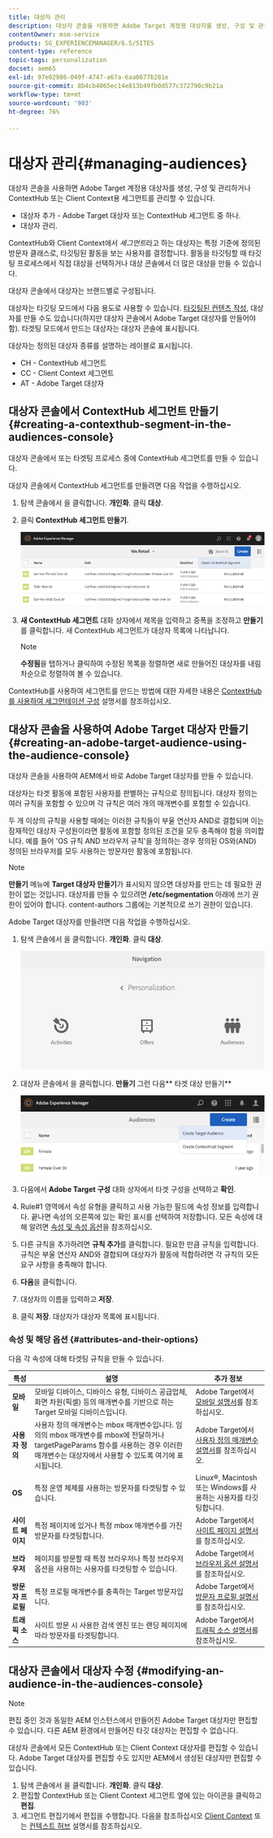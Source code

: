 ```yaml
---
title: 대상자 관리
description: 대상자 콘솔을 사용하면 Adobe Target 계정용 대상자를 생성, 구성 및 관리하거나 ContextHub 또는 Client Context용 세그먼트를 관리할 수 있습니다.
contentOwner: msm-service
products: SG_EXPERIENCEMANAGER/6.5/SITES
content-type: reference
topic-tags: personalization
docset: aem65
exl-id: 97e02986-049f-4747-a67a-6aa0677b281e
source-git-commit: 8b4cb4065ec14e813b49fb0d577c372790c9b21a
workflow-type: tm+mt
source-wordcount: '903'
ht-degree: 76%

---
```


# 대상자 관리{#managing-audiences}

대상자 콘솔을 사용하면 Adobe Target 계정용 대상자를 생성, 구성 및 관리하거나 ContextHub 또는 Client Context용 세그먼트를 관리할 수 있습니다.

* 대상자 추가 - Adobe Target 대상자 또는 ContextHub 세그먼트 중 하나.
* 대상자 관리.

ContextHub와 Client Context에서 *세그먼트*&#x200B;라고 하는 대상자는 특정 기준에 정의된 방문자 클래스로, 타깃팅된 활동을 보는 사용자를 결정합니다. 활동을 타깃팅할 때 타깃팅 프로세스에서 직접 대상을 선택하거나 대상 콘솔에서 더 많은 대상을 만들 수 있습니다.

대상자 콘솔에서 대상자는 브랜드별로 구성됩니다.

대상자는 타깃팅 모드에서 다음 용도로 사용할 수 있습니다. [타깃팅된 컨텐츠 작성](/help/sites-authoring/content-targeting-touch.md), 대상자를 만들 수도 있습니다(하지만 대상자 콘솔에서 Adobe Target 대상자를 만들어야 함). 타겟팅 모드에서 만드는 대상자는 대상자 콘솔에 표시됩니다.

대상자는 정의된 대상자 종류를 설명하는 레이블로 표시됩니다.

* CH - ContextHub 세그먼트
* CC - Client Context 세그먼트
* AT - Adobe Target 대상자

## 대상자 콘솔에서 ContextHub 세그먼트 만들기 {#creating-a-contexthub-segment-in-the-audiences-console}

대상자 콘솔에서 또는 타겟팅 프로세스 중에 ContextHub 세그먼트를 만들 수 있습니다.

대상자 콘솔에서 ContextHub 세그먼트를 만들려면 다음 작업을 수행하십시오.

1. 탐색 콘솔에서 을 클릭합니다. **개인화**. 클릭 **대상**.
1. 클릭 **ContextHub 세그먼트 만들기**.

   ![screen-shot_2019-03-05at124034](assets/screen-shot_2019-03-05at124034.png)

1. **새 ContextHub 세그먼트** 대화 상자에서 제목을 입력하고 증폭을 조정하고 **만들기**&#x200B;를 클릭합니다. 새 ContextHub 세그먼트가 대상자 목록에 나타납니다.

   >[!NOTE]
   >
   >**수정됨**&#x200B;을 탭하거나 클릭하여 수정된 목록을 정렬하면 새로 만들어진 대상자를 내림차순으로 정렬하여 볼 수 있습니다.

ContextHub를 사용하여 세그먼트를 만드는 방법에 대한 자세한 내용은 [ContextHub를 사용하여 세그먼테이션 구성](/help/sites-administering/segmentation.md) 설명서를 참조하십시오.

## 대상자 콘솔을 사용하여 Adobe Target 대상자 만들기 {#creating-an-adobe-target-audience-using-the-audience-console}

대상자 콘솔을 사용하여 AEM에서 바로 Adobe Target 대상자를 만들 수 있습니다.

대상자는 타겟 활동에 포함된 사용자를 판별하는 규칙으로 정의됩니다. 대상자 정의는 여러 규칙을 포함할 수 있으며 각 규칙은 여러 개의 매개변수를 포함할 수 있습니다.

두 개 이상의 규칙을 사용할 때에는 이러한 규칙들이 부울 연산자 AND로 결합되며 이는 잠재적인 대상자 구성원이라면 활동에 포함할 정의된 조건을 모두 충족해야 함을 의미합니다. 예를 들어 &#39;OS 규칙 AND 브라우저 규칙&#39;을 정의하는 경우 정의된 OS와(AND) 정의된 브라우저를 모두 사용하는 방문자만 활동에 포함됩니다.

>[!NOTE]
>
>**만들기** 메뉴에 **Target 대상자 만들기**가 표시되지 않으면 대상자를 만드는 데 필요한 권한이 없는 것입니다. 대상자를 만들 수 있으려면 **/etc/segmentation** 아래에 쓰기 권한이 있어야 합니다. content-authors 그룹에는 기본적으로 쓰기 권한이 있습니다.

Adobe Target 대상자를 만들려면 다음 작업을 수행하십시오.

1. 탐색 콘솔에서 을 클릭합니다. **개인화**. 클릭 **대상**.

   ![screen-shot_2019-03-05at124139](assets/screen-shot_2019-03-05at124139.png)

1. 대상자 콘솔에서 을 클릭합니다. **만들기** 그런 다음** 타겟 대상 만들기**

   ![chlimage_1-168](assets/chlimage_1-168.png)

1. 다음에서 **Adobe Target 구성** 대화 상자에서 타겟 구성을 선택하고 **확인**.
1. Rule#1 영역에서 속성 유형을 클릭하고 사용 가능한 필드에 속성 정보를 입력합니다. 끝나면 속성의 오른쪽에 있는 확인 표시를 선택하여 저장합니다. 모든 속성에 대해 알려면 [속성 및 속성 옵션](#attributes-and-their-options)을 참조하십시오.
1. 다른 규칙을 추가하려면 **규칙 추가**&#x200B;를 클릭합니다. 필요한 만큼 규칙을 입력합니다. 규칙은 부울 연산자 AND와 결합되며 대상자가 활동에 적합하려면 각 규칙의 모든 요구 사항을 충족해야 합니다.
1. **다음**&#x200B;을 클릭합니다.
1. 대상자의 이름을 입력하고 **저장**.
1. 클릭 **저장**. 대상자가 대상자 목록에 표시됩니다.

### 속성 및 해당 옵션 {#attributes-and-their-options}

다음 각 속성에 대해 타겟팅 규칙을 만들 수 있습니다.

| **특성** | **설명** | **추가 정보** |
|---|---|---|
| **모바일** | 모바일 디바이스, 디바이스 유형, 디바이스 공급업체, 화면 차원(픽셀) 등의 매개변수를 기반으로 하는 Target 모바일 디바이스입니다. | Adobe Target에서 [모바일 설명서](https://experienceleague.adobe.com/docs/target/using/audiences/create-audiences/categories-audiences/mobile.html)를 참조하십시오. |
| **사용자 정의** | 사용자 정의 매개변수는 mbox 매개변수입니다. 임의의 mbox 매개변수를 mbox에 전달하거나 targetPageParams 함수를 사용하는 경우 이러한 매개변수는 대상자에서 사용할 수 있도록 여기에 표시됩니다. | Adobe Target에서 [사용자 정의 매개변수 설명서](https://experienceleague.adobe.com/docs/target/using/audiences/create-audiences/categories-audiences/custom-parameters.html)를 참조하십시오. |
| **OS** | 특정 운영 체제를 사용하는 방문자를 타겟팅할 수 있습니다. | Linux®, Macintosh 또는 Windows를 사용하는 사용자를 타깃팅합니다. |
| **사이트 페이지** | 특정 페이지에 있거나 특정 mbox 매개변수를 가진 방문자를 타겟팅합니다. | Adobe Target에서 [사이트 페이지 설명서](https://experienceleague.adobe.com/docs/target/using/audiences/create-audiences/categories-audiences/site-pages.html)를 참조하십시오. |
| **브라우저** | 페이지를 방문할 때 특정 브라우저나 특정 브라우저 옵션을 사용하는 사용자를 타겟팅할 수 있습니다. | Adobe Target에서 [브라우저 옵션 설명서](https://experienceleague.adobe.com/docs/target/using/audiences/create-audiences/categories-audiences/browser.html?lang=en)를 참조하십시오. |
| **방문자 프로필** | 특정 프로필 매개변수를 충족하는 Target 방문자입니다. | Adobe Target에서 [방문자 프로필 설명서](https://experienceleague.adobe.com/docs/target/using/audiences/visitor-profiles/visitor-profile.html)를 참조하십시오. |
| **트래픽 소스** | 사이트 방문 시 사용한 검색 엔진 또는 랜딩 페이지에 따라 방문자를 타겟팅합니다. | Adobe Target에서 [트래픽 소스 설명서](https://experienceleague.adobe.com/docs/target/using/audiences/create-audiences/categories-audiences/traffic-sources.html)를 참조하십시오. |

## 대상자 콘솔에서 대상자 수정 {#modifying-an-audience-in-the-audiences-console}

>[!NOTE]
>
>편집 중인 것과 동일한 AEM 인스턴스에서 만들어진 Adobe Target 대상자만 편집할 수 있습니다. 다른 AEM 환경에서 만들어진 타깃 대상자는 편집할 수 없습니다.

대상자 콘솔에서 모든 ContextHub 또는 Client Context 대상자를 편집할 수 있습니다. Adobe Target 대상자를 편집할 수도 있지만 AEM에서 생성된 대상자만 편집할 수 있습니다.

1. 탐색 콘솔에서 을 클릭합니다. **개인화**. 클릭 **대상**.
1. 편집할 ContextHub 또는 Client Context 세그먼트 옆에 있는 아이콘을 클릭하고 **편집**.
1. 세그먼트 편집기에서 편집을 수행합니다. 다음을 참조하십시오 [Client Context](/help/sites-administering/campaign-segmentation.md) 또는 [컨텍스트 허브](/help/sites-developing/ch-configuring.md) 설명서를 참조하십시오.
